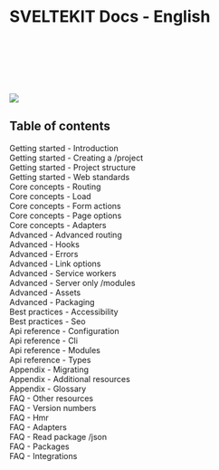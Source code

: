 # SVELTEKIT Docs - English

<img src="/Users/shinichiokada/Bash_Projects/markdown-docs-as-pdf/images/sveltekit.webp" style="display: flex;
justify-content: center; padding-top: 100px;" />

<nav id="toc" role="doc-toc">

## Table of contents

- [Getting started - Introduction](./docs/10-getting-started/10-introduction.html)
- [Getting started - Creating a /project](./docs/10-getting-started/20-creating-a-project.html)
- [Getting started - Project structure](./docs/10-getting-started/30-project-structure.html)
- [Getting started - Web standards](./docs/10-getting-started/40-web-standards.html)
- [Core concepts - Routing](./docs/20-core-concepts/10-routing.html)
- [Core concepts - Load](./docs/20-core-concepts/20-load.html)
- [Core concepts - Form actions](./docs/20-core-concepts/30-form-actions.html)
- [Core concepts - Page options](./docs/20-core-concepts/40-page-options.html)
- [Core concepts - Adapters](./docs/20-core-concepts/50-adapters.html)
- [Advanced - Advanced routing](./docs/30-advanced/10-advanced-routing.html)
- [Advanced - Hooks](./docs/30-advanced/20-hooks.html)
- [Advanced - Errors](./docs/30-advanced/25-errors.html)
- [Advanced - Link options](./docs/30-advanced/30-link-options.html)
- [Advanced - Service workers](./docs/30-advanced/40-service-workers.html)
- [Advanced - Server only /modules](./docs/30-advanced/50-server-only-modules.html)
- [Advanced - Assets](./docs/30-advanced/60-assets.html)
- [Advanced - Packaging](./docs/30-advanced/70-packaging.html)
- [Best practices - Accessibility](./docs/40-best-practices/10-accessibility.html)
- [Best practices - Seo](./docs/40-best-practices/20-seo.html)
- [Api reference - Configuration](./docs/50-api-reference/10-configuration.html)
- [Api reference - Cli](./docs/50-api-reference/20-cli.html)
- [Api reference - Modules](./docs/50-api-reference/30-modules.html)
- [Api reference - Types](./docs/50-api-reference/40-types.html)
- [Appendix - Migrating](./docs/60-appendix/10-migrating.html)
- [Appendix - Additional resources](./docs/60-appendix/20-additional-resources.html)
- [Appendix - Glossary](./docs/60-appendix/30-glossary.html)
- [FAQ - Other resources](./faq/00-other-resources.html)
- [FAQ - Version numbers](./faq/10-version-numbers.html)
- [FAQ - Hmr](./faq/20-hmr.html)
- [FAQ - Adapters](./faq/40-adapters.html)
- [FAQ - Read package /json](./faq/60-read-package-json.html)
- [FAQ - Packages](./faq/70-packages.html)
- [FAQ - Integrations](./faq/80-integrations.html)

</nav>
